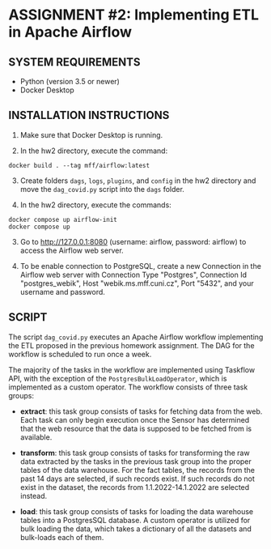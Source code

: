 # ASSIGNMENT #2: Implementing ETL in Apache Airflow


## SYSTEM REQUIREMENTS
- Python (version 3.5 or newer)
- Docker Desktop



## INSTALLATION INSTRUCTIONS

1. Make sure that Docker Desktop is running.

2. In the hw2 directory, execute the command:
```
docker build . --tag mff/airflow:latest
```

3. Create folders `dags`, `logs`, `plugins`, and `config` in the hw2 directory and move the `dag_covid.py` script into the `dags` folder.

4. In the hw2 directory, execute the commands:
```
docker compose up airflow-init
docker compose up
```

3. Go to http://127.0.0.1:8080 (username: airflow, password: airflow) to access the Airflow web server.

4. To be enable connection to PostgreSQL, create a new Connection in the Airflow web server with Connection Type "Postgres", Connection Id "postgres_webik", Host "webik.ms.mff.cuni.cz", Port "5432", and your username and password.



## SCRIPT
The script `dag_covid.py` executes an Apache Airflow workflow implementing the ETL proposed in the previous homework assignment. The DAG for the workflow is scheduled to run once a week.

The majority of the tasks in the workflow are implemented using Taskflow API, with the exception of the `PostgresBulkLoadOperator`, which is implemented as a custom operator. The workflow consists of three task groups:


- **extract**: this task group consists of tasks for fetching data from the web. Each task can only begin execution once the Sensor has determined that the web resource that the data is supposed to be fetched from is available.


- **transform**: this task group consists of tasks for transforming the raw data extracted by the tasks in the previous task group into the proper tables of the data warehouse. For the fact tables, the records from the past 14 days are selected, if such records exist. If such records do not exist in the dataset, the records from 1.1.2022-14.1.2022 are selected instead.


- **load**: this task group consists of tasks for loading the data warehouse tables into a PostgresSQL database. A custom operator is utilized for bulk loading the data, which takes a dictionary of all the datasets and bulk-loads each of them.